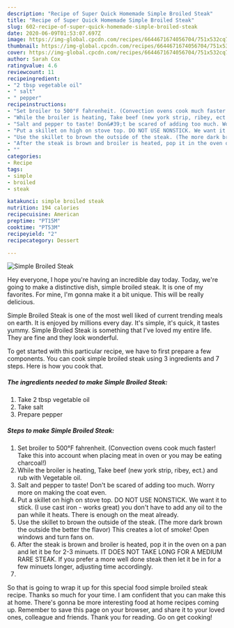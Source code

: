 ```yaml
---
description: "Recipe of Super Quick Homemade Simple Broiled Steak"
title: "Recipe of Super Quick Homemade Simple Broiled Steak"
slug: 602-recipe-of-super-quick-homemade-simple-broiled-steak
date: 2020-06-09T01:53:07.697Z
image: https://img-global.cpcdn.com/recipes/6644671674056704/751x532cq70/simple-broiled-steak-recipe-main-photo.jpg
thumbnail: https://img-global.cpcdn.com/recipes/6644671674056704/751x532cq70/simple-broiled-steak-recipe-main-photo.jpg
cover: https://img-global.cpcdn.com/recipes/6644671674056704/751x532cq70/simple-broiled-steak-recipe-main-photo.jpg
author: Sarah Cox
ratingvalue: 4.6
reviewcount: 11
recipeingredient:
- "2 tbsp vegetable oil"
- " salt"
- " pepper"
recipeinstructions:
- "Set broiler to 500°F fahrenheit. (Convection ovens cook much faster! Take this into account when placing meat in oven or you may be eating charcoal!)"
- "While the broiler is heating, Take beef (new york strip, ribey, ect.) and rub with Vegetable oil."
- "Salt and pepper to taste! Don&#39;t be scared of adding too much. Worry more on making the coat even."
- "Put a skillet on high on stove top. DO NOT USE NONSTICK. We want it to stick. (I use cast iron - works great) you don&#39;t have to add any oil to the pan while it heats. There is enough on the meat already."
- "Use the skillet to brown the outside of the steak. (The more dark brown the outside the better the flavor) This creates a lot of smoke! Open windows and turn fans on."
- "After the steak is brown and broiler is heated, pop it in the oven on a pan and let it be for 2-3 minuets. IT DOES NOT TAKE LONG FOR A MEDIUM RARE STEAK. If you prefer a more well done steak then let it be in for a few minuets longer, adjusting time accordingly."
- ""
categories:
- Recipe
tags:
- simple
- broiled
- steak

katakunci: simple broiled steak 
nutrition: 194 calories
recipecuisine: American
preptime: "PT15M"
cooktime: "PT53M"
recipeyield: "2"
recipecategory: Dessert

---
```



![Simple Broiled Steak](https://img-global.cpcdn.com/recipes/6644671674056704/751x532cq70/simple-broiled-steak-recipe-main-photo.jpg)

Hey everyone, I hope you're having an incredible day today. Today, we're going to make a distinctive dish, simple broiled steak. It is one of my favorites. For mine, I'm gonna make it a bit unique. This will be really delicious.

Simple Broiled Steak is one of the most well liked of current trending meals on earth. It is enjoyed by millions every day. It's simple, it's quick, it tastes yummy. Simple Broiled Steak is something that I've loved my entire life. They are fine and they look wonderful.




To get started with this particular recipe, we have to first prepare a few components. You can cook simple broiled steak using 3 ingredients and 7 steps. Here is how you cook that.

<!--inarticleads1-->

##### The ingredients needed to make Simple Broiled Steak:

1. Take 2 tbsp vegetable oil
1. Take  salt
1. Prepare  pepper




<!--inarticleads2-->

##### Steps to make Simple Broiled Steak:

1. Set broiler to 500°F fahrenheit. (Convection ovens cook much faster! Take this into account when placing meat in oven or you may be eating charcoal!)
1. While the broiler is heating, Take beef (new york strip, ribey, ect.) and rub with Vegetable oil.
1. Salt and pepper to taste! Don&#39;t be scared of adding too much. Worry more on making the coat even.
1. Put a skillet on high on stove top. DO NOT USE NONSTICK. We want it to stick. (I use cast iron - works great) you don&#39;t have to add any oil to the pan while it heats. There is enough on the meat already.
1. Use the skillet to brown the outside of the steak. (The more dark brown the outside the better the flavor) This creates a lot of smoke! Open windows and turn fans on.
1. After the steak is brown and broiler is heated, pop it in the oven on a pan and let it be for 2-3 minuets. IT DOES NOT TAKE LONG FOR A MEDIUM RARE STEAK. If you prefer a more well done steak then let it be in for a few minuets longer, adjusting time accordingly.
1. 




So that is going to wrap it up for this special food simple broiled steak recipe. Thanks so much for your time. I am confident that you can make this at home. There's gonna be more interesting food at home recipes coming up. Remember to save this page on your browser, and share it to your loved ones, colleague and friends. Thank you for reading. Go on get cooking!
